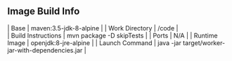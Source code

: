 

## Image Build Info

| Base  | maven:3.5-jdk-8-alpine  |
| Work Directory  |  /code |   
| Build Instructions  |  mvn package -D skipTests |
| Ports | N/A |
| Runtime Image | openjdk:8-jre-alpine |
| Launch Command | java -jar target/worker-jar-with-dependencies.jar |
